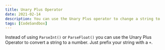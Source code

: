 ```yaml
---
title: Unary Plus Operator
date: 2021-02-14
description: You can use the Unary Plus operator to change a string to a number similar to the behaviour of ParseInt
tags: [CodeSandbox]
---
```


Instead of using `ParseInt()` or `ParseFloat()` you can use the Unary Plus Operator to convert a string to a number. Just prefix your string with a `+`.
